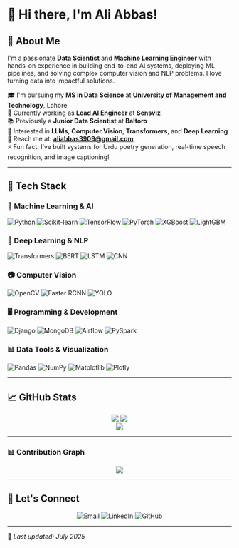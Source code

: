 # 👋 Hi there, I'm **Ali Abbas**!

## 🧠 About Me
I'm a passionate **Data Scientist** and **Machine Learning Engineer** with hands-on experience in building end-to-end AI systems, deploying ML pipelines, and solving complex computer vision and NLP problems. I love turning data into impactful solutions.

🎓 I'm pursuing my **MS in Data Science** at **University of Management and Technology**, Lahore  
💼 Currently working as **Lead AI Engineer** at **Sensviz**  
📚 Previously a **Junior Data Scientist** at **Baltoro**  
🤖 Interested in **LLMs**, **Computer Vision**, **Transformers**, and **Deep Learning**  
📩 Reach me at: **aliabbas3909@gmail.com**  
⚡ Fun fact: I’ve built systems for Urdu poetry generation, real-time speech recognition, and image captioning!

---

## 🧰 Tech Stack

### 🧠 Machine Learning & AI
![Python](https://img.shields.io/badge/-Python-3776AB?style=flat-square&logo=python&logoColor=white)
![Scikit-learn](https://img.shields.io/badge/-Scikit--learn-F7931E?style=flat-square&logo=scikit-learn&logoColor=white)
![TensorFlow](https://img.shields.io/badge/-TensorFlow-FF6F00?style=flat-square&logo=tensorflow&logoColor=white)
![PyTorch](https://img.shields.io/badge/-PyTorch-EE4C2C?style=flat-square&logo=pytorch&logoColor=white)
![XGBoost](https://img.shields.io/badge/-XGBoost-AA0000?style=flat-square&logo=python&logoColor=white)
![LightGBM](https://img.shields.io/badge/-LightGBM-9ACD32?style=flat-square&logo=lightgbm&logoColor=white)

### 🧠 Deep Learning & NLP
![Transformers](https://img.shields.io/badge/-Transformers-FFB300?style=flat-square&logo=huggingface&logoColor=black)
![BERT](https://img.shields.io/badge/-BERT-00599C?style=flat-square&logo=google&logoColor=white)
![LSTM](https://img.shields.io/badge/-LSTM-FF6B6B?style=flat-square&logo=neural-network&logoColor=white)
![CNN](https://img.shields.io/badge/-CNN-4A90E2?style=flat-square&logo=neural-network&logoColor=white)

### 📷 Computer Vision
![OpenCV](https://img.shields.io/badge/-OpenCV-5C3EE8?style=flat-square&logo=opencv&logoColor=white)
![Faster RCNN](https://img.shields.io/badge/-Faster%20RCNN-FF1493?style=flat-square&logo=neural-network&logoColor=white)
![YOLO](https://img.shields.io/badge/-YOLO-00FFFF?style=flat-square&logo=yolo&logoColor=black)

### 🖥 Programming & Development
![Django](https://img.shields.io/badge/-Django-092E20?style=flat-square&logo=django&logoColor=white)
![MongoDB](https://img.shields.io/badge/-MongoDB-47A248?style=flat-square&logo=mongodb&logoColor=white)
![Airflow](https://img.shields.io/badge/-Airflow-017CEE?style=flat-square&logo=apache-airflow&logoColor=white)
![PySpark](https://img.shields.io/badge/-PySpark-E25A1C?style=flat-square&logo=apachespark&logoColor=white)

### 📊 Data Tools & Visualization
![Pandas](https://img.shields.io/badge/-Pandas-150458?style=flat-square&logo=pandas&logoColor=white)
![NumPy](https://img.shields.io/badge/-NumPy-013243?style=flat-square&logo=numpy&logoColor=white)
![Matplotlib](https://img.shields.io/badge/-Matplotlib-11557C?style=flat-square&logo=plotly&logoColor=white)
![Plotly](https://img.shields.io/badge/-Plotly-3F4F75?style=flat-square&logo=plotly&logoColor=white)

---

## 📈 GitHub Stats

<div align="center">
  <img src="https://github-readme-stats.vercel.app/api?username=Aliabbas&show_icons=true&theme=tokyonight&hide_border=true&include_all_commits=true&count_private=true" />
  <img src="https://streak-stats.demolab.com/?user=Aliabbas&theme=tokyonight&hide_border=true" />
</div>

<div align="center">
  <img src="https://github-readme-stats.vercel.app/api/top-langs/?username=Aliabbas&layout=compact&theme=tokyonight&hide_border=true&langs_count=8" />
</div>

---

### 📊 Contribution Graph

<div align="center">
  <img src="https://github-readme-activity-graph.vercel.app/graph?username=Aliabbas&theme=tokyo-night&hide_border=true&custom_title=My%20Contribution%20Graph" />
</div>

---

## 🔗 Let's Connect

<div align="center">

[![Email](https://img.shields.io/badge/-Email-D14836?style=for-the-badge&logo=gmail&logoColor=white)](mailto:aliabbas3909@gmail.com)
[![LinkedIn](https://img.shields.io/badge/-LinkedIn-0077B5?style=for-the-badge&logo=linkedin&logoColor=white)](https://linkedin.com/in/ali-abbas)
[![GitHub](https://img.shields.io/badge/-GitHub-181717?style=for-the-badge&logo=github&logoColor=white)](https://github.com/Aliabbas)

</div>

---

📝 *Last updated: July 2025*
